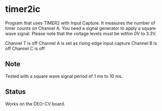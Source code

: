
# timer2ic

Program that uses TIMER2 with Input Capture.
It measures the number of timer counts on
Channel A. You need a signal generator to
apply a square wave signal. Please note that
the voltage levels must be within 0V to 3.3V.

Channel T is off
Channel A is set as rising edge input capture
Channel B is off
Channel C is off

## Note

Tested with a square wave signal period of 1 ms to 10 ms.

## Status

Works on the DEO-CV board.
